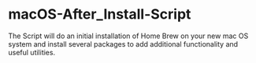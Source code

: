 # macOS-After_Install-Script

The Script will do an initial installation of Home Brew on your new mac OS system and install several 
packages to add additional functionality and useful utilities.

